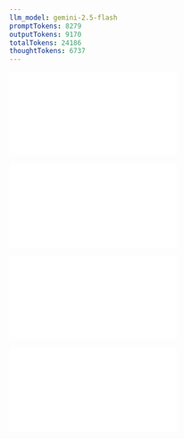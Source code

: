 ```yaml
---
llm_model: gemini-2.5-flash
promptTokens: 8279
outputTokens: 9170
totalTokens: 24186
thoughtTokens: 6737
---
```


![@](steps/_.3eb68380.md)

![@](steps/_.9a742b5a.md)

![@](steps/_.146a6feb.md)

![@](steps/response.18b8a434.md)